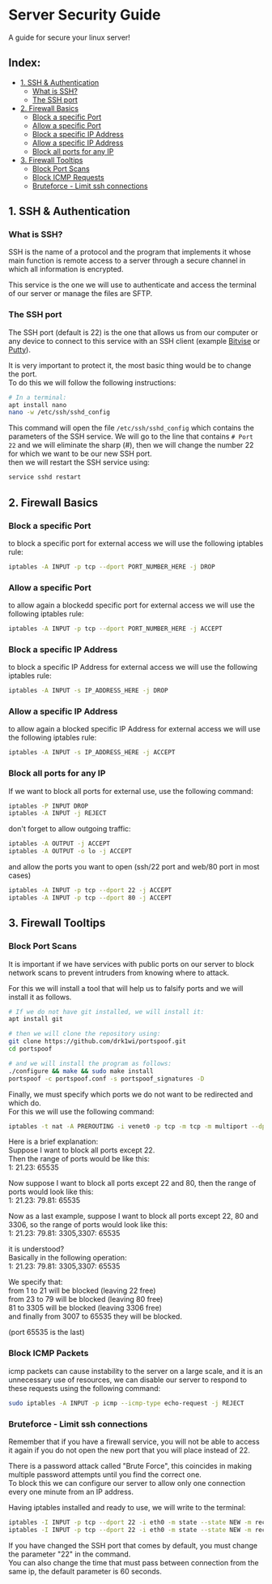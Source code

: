 # Server Security Guide
A guide for secure your linux server!

## Index:
- [1. SSH & Authentication](#1.-ssh-&-authentication)
  - [What is SSH?](#what-is-ssh?)
  - [The SSH port](#the-ssh-port?)
- [2. Firewall Basics](#2.-firewall-basics)
  - [Block a specific Port](#block-a-specific-port)
  - [Allow a specific Port](#allow-a-specific-port)
  - [Block a specific IP Address](#block-a-specific-ip-address)
  - [Allow a specific IP Address](#allow-a-specific-ip-address)
  - [Block all ports for any IP](#block-all-ports-for-any-ip)
- [3. Firewall Tooltips](#3.-firewall-tooltips)
  - [Block Port Scans](#block-port-scans)
  - [Block ICMP Requests](#block-icmp-requests)
  - [Bruteforce - Limit ssh connections](#Bruteforce---Limit-ssh-connections)


## 1. SSH & Authentication
### What is SSH?
SSH is the name of a protocol and the program that implements it whose main function is remote access to a server through a secure channel in which all information is encrypted.  

This service is the one we will use to authenticate and access the terminal of our server or manage the files are SFTP.  

### The SSH port
The SSH port (default is 22) is the one that allows us from our computer or any device to connect to this service with an SSH client (example [Bitvise](https://www.bitvise.com/ssh-client-download) or [Putty](https://www.putty.org/)).

It is very important to protect it, the most basic thing would be to change the port.  
To do this we will follow the following instructions:  
```bash
# In a terminal:
apt install nano
nano -w /etc/ssh/sshd_config
```
This command will open the file `/etc/ssh/sshd_config` which contains the parameters of the SSH service. We will go to the line that contains `# Port 22` and we will eliminate the sharp (#), then we will change the number 22 for which we want to be our new SSH port.  
then we will restart the SSH service using:  
```bash
service sshd restart
``` 

## 2. Firewall Basics
### Block a specific Port
to block a specific port for external access we will use the following iptables rule:  
```bash
iptables -A INPUT -p tcp --dport PORT_NUMBER_HERE -j DROP
```

### Allow a specific Port
to allow again a blockedd specific port for external access we will use the following iptables rule:  
```bash
iptables -A INPUT -p tcp --dport PORT_NUMBER_HERE -j ACCEPT
```

### Block a specific IP Address
to block a specific IP Address for external access we will use the following iptables rule: 
```bash
iptables -A INPUT -s IP_ADDRESS_HERE -j DROP
```
### Allow a specific IP Address
to allow again a blocked specific IP Address for external access we will use the following iptables rule: 
```bash
iptables -A INPUT -s IP_ADDRESS_HERE -j ACCEPT
```

### Block all ports for any IP
If we want to block all ports for external use, use the following command:  
```bash
iptables -P INPUT DROP
iptables -A INPUT -j REJECT
```

don't forget to allow outgoing traffic:
```bash
iptables -A OUTPUT -j ACCEPT
iptables -A OUTPUT -o lo -j ACCEPT
```

and allow the ports you want to open (ssh/22 port and web/80 port in most cases)
```bash
iptables -A INPUT -p tcp --dport 22 -j ACCEPT
iptables -A INPUT -p tcp --dport 80 -j ACCEPT
```

## 3. Firewall Tooltips
### Block Port Scans
It is important if we have services with public ports on our server to block network scans to prevent intruders from knowing where to attack.  

For this we will install a tool that will help us to falsify ports and we will install it as follows.
```bash
# If we do not have git installed, we will install it:
apt install git

# then we will clone the repository using:
git clone https://github.com/drk1wi/portspoof.git
cd portspoof

# and we will install the program as follows:
./configure && make && sudo make install
portspoof -c portspoof.conf -s portspoof_signatures -D
```

Finally, we must specify which ports we do not want to be redirected and which do.  
For this we will use the following command:
```bash
iptables -t nat -A PREROUTING -i venet0 -p tcp -m tcp -m multiport --dports INSERT:PORT,RANGE:HERE -j REDIRECT --to-ports 4444
```

Here is a brief explanation:  
Suppose I want to block all ports except 22.  
Then the range of ports would be like this:  
1: 21.23: 65535  

Now suppose I want to block all ports except 22 and 80, then the range of ports would look like this:  
1: 21.23: 79.81: 65535  

Now as a last example, suppose I want to block all ports except 22, 80 and 3306, so the range of ports would look like this:  
1: 21.23: 79.81: 3305,3307: 65535  

it is understood?  
Basically in the following operation:  
1: 21.23: 79.81: 3305,3307: 65535  

We specify that:  
from 1 to 21 will be blocked (leaving 22 free)  
from 23 to 79 will be blocked (leaving 80 free)  
81 to 3305 will be blocked (leaving 3306 free)  
and finally from 3007 to 65535 they will be blocked.  

(port 65535 is the last)  

### Block ICMP Packets
icmp packets can cause instability to the server on a large scale, and it is an unnecessary use of resources, we can disable our server to respond to these requests using the following command:  
```bash
sudo iptables -A INPUT -p icmp --icmp-type echo-request -j REJECT
```

### Bruteforce - Limit ssh connections
Remember that if you have a firewall service, you will not be able to access it again if you do not open the new port that you will place instead of 22.  

There is a password attack called "Brute Force", this coincides in making multiple password attempts until you find the correct one.  
To block this we can configure our server to allow only one connection every one minute from an IP address. 

Having iptables installed and ready to use, we will write to the terminal:
```bash
iptables -I INPUT -p tcp --dport 22 -i eth0 -m state --state NEW -m recent --set
iptables -I INPUT -p tcp --dport 22 -i eth0 -m state --state NEW -m recent --update --seconds 60 --hitcount 2 -j DROP
```

If you have changed the SSH port that comes by default, you must change the parameter "22" in the command.  
You can also change the time that must pass between connection from the same ip, the default parameter is 60 seconds. 
